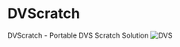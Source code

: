 # DVScratch
DVScratch - Portable DVS Scratch Solution
![DVS](https://raw.githubusercontent.com/thecosmicboy/DVScratch/main/docs/assets/DVScratch.png)
